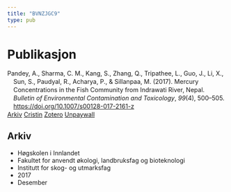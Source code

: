 ```yaml
---
title: "BVNZJGC9"
type: pub
---
```

<h1>Publikasjon</h1>
<article id="csl-bib-container-BVNZJGC9" class="csl-bib-container">
  <div class="csl-bib-body" style="line-height: 1.35; padding-left: 1em; text-indent:-1em;">
  <div class="csl-entry">Pandey, A., Sharma, C. M., Kang, S., Zhang, Q., Tripathee, L., Guo, J., Li, X., Sun, S., Paudyal, R., Acharya, P., &amp; Sillanpaa, M. (2017). Mercury Concentrations in the Fish Community from Indrawati River, Nepal. <i>Bulletin of Environmental Contamination and Toxicology</i>, <i>99</i>(4), 500&#x2013;505. <a href="https://doi.org/10.1007/s00128-017-2161-z">https://doi.org/10.1007/s00128-017-2161-z</a></div>
</div>
  <div class="csl-bib-buttons">
    <a href="#taxonomy-article-BVNZJGC9" class="csl-bib-button">Arkiv</a>
    <a href="https://app.cristin.no/results/show.jsf?id=1523583" alt="Cristin URL" class="csl-bib-button">Cristin</a>
    <a href="http://zotero.org/groups/5402882/items/BVNZJGC9" alt="Zotero URL" class="csl-bib-button">Zotero</a>
    <a href="https://doi.org/10.1007/s00128-017-2161-z" class="csl-bib-button">Unpaywall</a>
  </div>
  <div id="csl-bib-meta-container-BVNZJGC9"></div>
</article>
<div id="csl-bib-meta-BVNZJGC9" class="csl-bib-meta">
  <article id="taxonomy-article-BVNZJGC9" class="taxonomy-article">
    <h1>Arkiv</h1>
    <ul>
      <li>Høgskolen i Innlandet</li>
      <li>Fakultet for anvendt økologi, landbruksfag og bioteknologi</li>
      <li>Institutt for skog- og utmarksfag</li>
      <li>2017</li>
      <li>Desember</li>
    </ul>
  </article>
</div>
